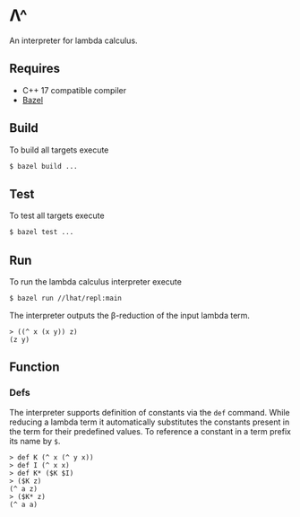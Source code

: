 # Λ^
An interpreter for lambda calculus.

## Requires

* C++ 17 compatible compiler
* [Bazel](https://bazel.build)

## Build

To build all targets execute

```bash
$ bazel build ...
```

## Test

To test all targets execute

```bash
$ bazel test ...
```

## Run

To run the lambda calculus interpreter execute

```bash
$ bazel run //lhat/repl:main
```

The interpreter outputs the β-reduction of the input lambda term.

```
> ((^ x (x y)) z)
(z y)
```

## Function

### Defs

The interpreter supports definition of constants via the `def` command. While
reducing a lambda term it automatically substitutes the constants present in the
term for their predefined values. To reference a constant in a term prefix its name
by `$`.

```
> def K (^ x (^ y x))
> def I (^ x x)
> def K* ($K $I)
> ($K z)
(^ a z)
> ($K* z)
(^ a a)
```
